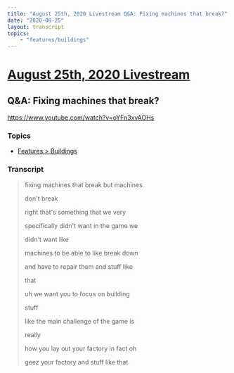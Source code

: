 ```yaml
---
title: "August 25th, 2020 Livestream Q&A: Fixing machines that break?"
date: "2020-08-25"
layout: transcript
topics:
    - "features/buildings"
---
```

# [August 25th, 2020 Livestream](../2020-08-25.md)
## Q&A: Fixing machines that break?
https://www.youtube.com/watch?v=oYFn3xvAOHs

### Topics
* [Features > Buildings](../topics/features/buildings.md)

### Transcript

> fixing machines that break but machines
>
> don't break
>
> right that's something that we very
>
> specifically didn't want in the game we
>
> didn't want like
>
> machines to be able to like break down
>
> and have to repair them and stuff like
>
> that
>
> uh we want you to focus on building
>
> stuff
>
> like the main challenge of the game is
>
> really
>
> how you lay out your factory in fact oh
>
> geez your factory and stuff like that
>
